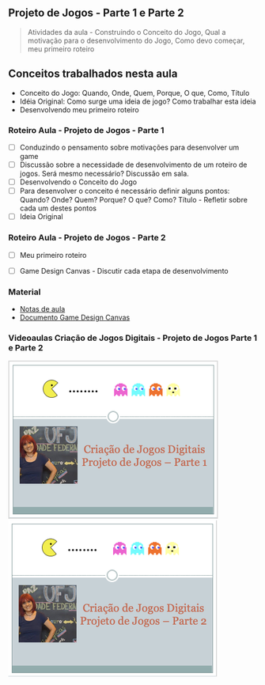 ## Projeto de Jogos - Parte 1 e Parte 2

> Atividades da aula - Construindo o Conceito do Jogo, Qual a motivação para o desenvolvimento do Jogo, Como devo começar, meu primeiro roteiro

## Conceitos trabalhados nesta aula

- Conceito do Jogo: Quando, Onde, Quem, Porque, O que, Como, Título
- Idéia Original: Como surge uma ideia de jogo? Como trabalhar esta ideia
- Desenvolvendo meu primeiro roteiro

### Roteiro Aula - Projeto de Jogos - Parte 1
- [ ] Conduzindo o pensamento sobre motivações para desenvolver um game
- [ ] Discussão sobre a necessidade de desenvolvimento de um roteiro de jogos. Será mesmo necessário? Discussão em sala.
- [ ] Desenvolvendo o Conceito do Jogo
- [ ] Para desenvolver o conceito é necessário definir alguns pontos: Quando? Onde? Quem? Porque? O que? Como? Título - Refletir sobre cada um destes pontos
- [ ] Ideia Original

### Roteiro Aula - Projeto de Jogos - Parte 2
- [ ] Meu primeiro roteiro
- [ ] Game Design Canvas - Discutir cada etapa de desenvolvimento


### Material
- [Notas de aula](/documentos/03_projeto_de_jogos_parte1_e_2.pdf)
- [Documento Game Design Canvas](/documentos/documento_completo.pptx)

### Videoaulas Criação de Jogos Digitais -  Projeto de Jogos Parte 1 e Parte 2
[![Projeto de Jogos Parte 1](capa_3.png)](https://youtu.be/6_gNzhCfdQo)
[![Projeto de Jogos Parte 2](capa_4.png)](https://youtu.be/YXQe8aCqygU)
